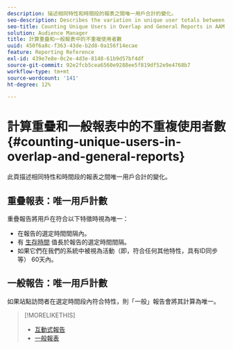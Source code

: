 ```yaml
---
description: 描述相同特性和時間段的報表之間唯一用戶合計的變化。
seo-description: Describes the variation in unique user totals between reports for the same trait and time period in Adobe Audience Manager
seo-title: Counting Unique Users in Overlap and General Reports in AAM
solution: Audience Manager
title: 計算重疊和一般報表中的不重複使用者數
uuid: 450f6a8c-f363-43de-b2d8-0a156f14ecae
feature: Reporting Reference
exl-id: 439e7e8e-0c2e-4d3e-8148-61b9d57bf4df
source-git-commit: 92e2fcb5cea6560e9288ee5f819df52e9e4768b7
workflow-type: tm+mt
source-wordcount: '141'
ht-degree: 12%

---
```


# 計算重疊和一般報表中的不重複使用者數{#counting-unique-users-in-overlap-and-general-reports}

此頁描述相同特性和時間段的報表之間唯一用戶合計的變化。

<!-- 

c_unique_user_counts.xml

 -->

## 重疊報表：唯一用戶計數

重疊報告將用戶在符合以下特徵時視為唯一：

* 在報告的選定時間間隔內。
* 有 [生存時間](../features/traits/segment-ttl-explained.md) 值長於報告的選定時間間隔。
* 如果它們在我們的系統中被視為活動（即，符合任何其他特性，具有ID同步等） 60天內。

## 一般報告：唯一用戶計數

如果站點訪問者在選定時間段內符合特性，則「一般」報告會將其計算為唯一。

>[!MORELIKETHIS]
>
>* [互動式報告](../reporting/dynamic-reports/dynamic-reports.md#interactive-and-overlap-reports)
>* [一般報表](../reporting/general-reports.md#general-reports-overview)

